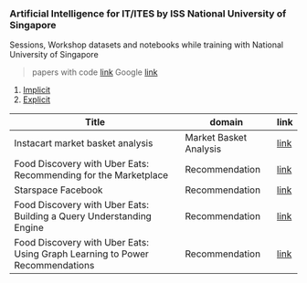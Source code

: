 ### Artificial Intelligence for IT/ITES by ISS National University of Singapore

Sessions, Workshop datasets and notebooks while training with National University of Singapore

> papers with code [link](https://paperswithcode.com/task/recommendation-systems)
> Google [link](https://cloud.google.com/solutions/machine-learning/recommendation-system-tensorflow-create-model)

1.  [Implicit](https://towardsdatascience.com/building-a-collaborative-filtering-recommender-system-with-clickstream-data-dffc86c8c65)
2.  [Explicit](https://towardsdatascience.com/building-and-testing-recommender-systems-with-surprise-step-by-step-d4ba702ef80b)

|Title  	|  domain	| link 	|
|-	|-	|-	|
| Instacart market basket analysis 	| Market Basket Analysis 	| [link](https://medium.com/kaggle-blog/instacart-market-basket-analysis-feda2700cded) 	|
| Food Discovery with Uber Eats: Recommending for the Marketplace 	| Recommendation 	| [link](https://eng.uber.com/uber-eats-recommending-marketplace/) 	|
| Starspace Facebook 	| Recommendation 	| [link](https://ai.facebook.com/tools/starspace) 	|
| Food Discovery with Uber Eats: Building a Query Understanding Engine  | Recommendation | [link](https://eng.uber.com/uber-eats-query-understanding/)  |
| Food Discovery with Uber Eats: Using Graph Learning to Power Recommendations  | Recommendation  | [link](https://eng.uber.com/uber-eats-graph-learning/)  |

